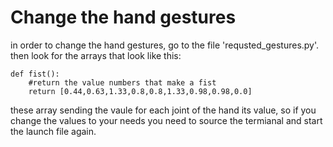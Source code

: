 # Change the hand gestures
in order to change the hand gestures, go to the file 'requsted_gestures.py'. then look for the arrays that look like this:
```
def fist():
    #return the value numbers that make a fist
    return [0.44,0.63,1.33,0.8,0.8,1.33,0.98,0.98,0.0]
```
these array sending the vaule for each joint of the hand its value, so if you change the values to your needs you need to source the termianal and start the launch file again.
